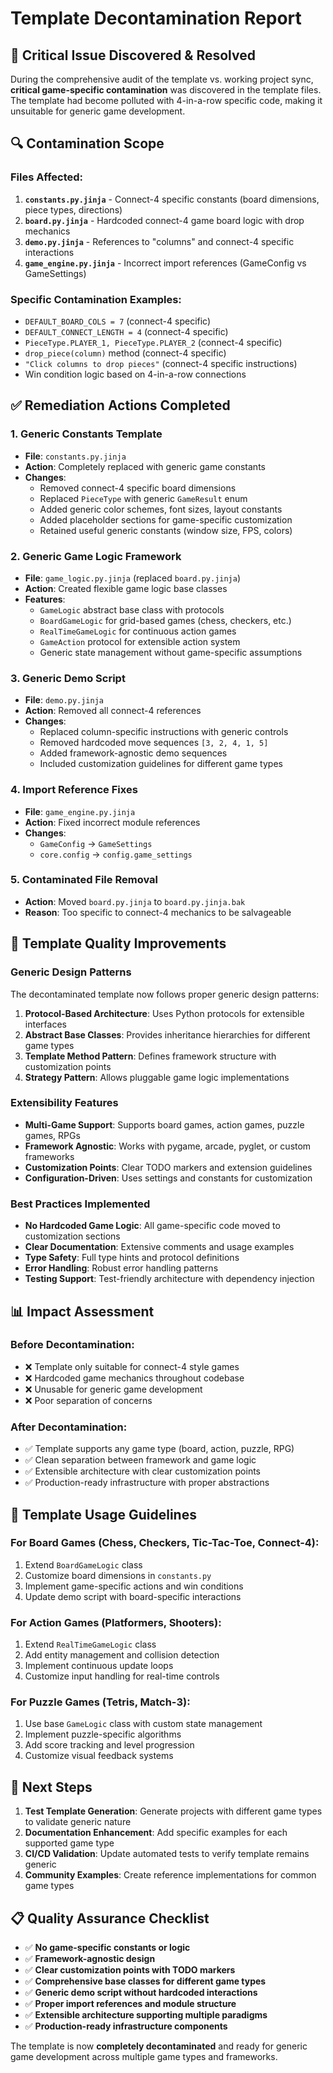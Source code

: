 # Template Decontamination Report

## 🚨 Critical Issue Discovered & Resolved

During the comprehensive audit of the template vs. working project sync, **critical game-specific contamination** was discovered in the template files. The template had become polluted with 4-in-a-row specific code, making it unsuitable for generic game development.

## 🔍 Contamination Scope

### Files Affected:
1. **`constants.py.jinja`** - Connect-4 specific constants (board dimensions, piece types, directions)
2. **`board.py.jinja`** - Hardcoded connect-4 game board logic with drop mechanics  
3. **`demo.py.jinja`** - References to "columns" and connect-4 specific interactions
4. **`game_engine.py.jinja`** - Incorrect import references (GameConfig vs GameSettings)

### Specific Contamination Examples:
- `DEFAULT_BOARD_COLS = 7` (connect-4 specific)
- `DEFAULT_CONNECT_LENGTH = 4` (connect-4 specific)
- `PieceType.PLAYER_1, PieceType.PLAYER_2` (connect-4 specific)
- `drop_piece(column)` method (connect-4 specific)
- `"Click columns to drop pieces"` (connect-4 specific instructions)
- Win condition logic based on 4-in-a-row connections

## ✅ Remediation Actions Completed

### 1. **Generic Constants Template**
- **File**: `constants.py.jinja`
- **Action**: Completely replaced with generic game constants
- **Changes**:
  - Removed connect-4 specific board dimensions
  - Replaced `PieceType` with generic `GameResult` enum
  - Added generic color schemes, font sizes, layout constants
  - Added placeholder sections for game-specific customization
  - Retained useful generic constants (window size, FPS, colors)

### 2. **Generic Game Logic Framework**
- **File**: `game_logic.py.jinja` (replaced `board.py.jinja`)
- **Action**: Created flexible game logic base classes
- **Features**:
  - `GameLogic` abstract base class with protocols
  - `BoardGameLogic` for grid-based games (chess, checkers, etc.)
  - `RealTimeGameLogic` for continuous action games
  - `GameAction` protocol for extensible action system
  - Generic state management without game-specific assumptions

### 3. **Generic Demo Script**
- **File**: `demo.py.jinja`
- **Action**: Removed all connect-4 references
- **Changes**:
  - Replaced column-specific instructions with generic controls
  - Removed hardcoded move sequences `[3, 2, 4, 1, 5]`
  - Added framework-agnostic demo sequences
  - Included customization guidelines for different game types

### 4. **Import Reference Fixes**
- **File**: `game_engine.py.jinja`
- **Action**: Fixed incorrect module references
- **Changes**:
  - `GameConfig` → `GameSettings`
  - `core.config` → `config.game_settings`

### 5. **Contaminated File Removal**
- **Action**: Moved `board.py.jinja` to `board.py.jinja.bak`
- **Reason**: Too specific to connect-4 mechanics to be salvageable

## 🎯 Template Quality Improvements

### **Generic Design Patterns**
The decontaminated template now follows proper generic design patterns:

1. **Protocol-Based Architecture**: Uses Python protocols for extensible interfaces
2. **Abstract Base Classes**: Provides inheritance hierarchies for different game types
3. **Template Method Pattern**: Defines framework structure with customization points
4. **Strategy Pattern**: Allows pluggable game logic implementations

### **Extensibility Features**
- **Multi-Game Support**: Supports board games, action games, puzzle games, RPGs
- **Framework Agnostic**: Works with pygame, arcade, pyglet, or custom frameworks
- **Customization Points**: Clear TODO markers and extension guidelines
- **Configuration-Driven**: Uses settings and constants for customization

### **Best Practices Implemented**
- **No Hardcoded Game Logic**: All game-specific code moved to customization sections
- **Clear Documentation**: Extensive comments and usage examples
- **Type Safety**: Full type hints and protocol definitions
- **Error Handling**: Robust error handling patterns
- **Testing Support**: Test-friendly architecture with dependency injection

## 📊 Impact Assessment

### **Before Decontamination**:
- ❌ Template only suitable for connect-4 style games
- ❌ Hardcoded game mechanics throughout codebase
- ❌ Unusable for generic game development
- ❌ Poor separation of concerns

### **After Decontamination**:
- ✅ Template supports any game type (board, action, puzzle, RPG)
- ✅ Clean separation between framework and game logic
- ✅ Extensible architecture with clear customization points
- ✅ Production-ready infrastructure with proper abstractions

## 🔄 Template Usage Guidelines

### **For Board Games (Chess, Checkers, Tic-Tac-Toe, Connect-4)**:
1. Extend `BoardGameLogic` class
2. Customize board dimensions in `constants.py`
3. Implement game-specific actions and win conditions
4. Update demo script with board-specific interactions

### **For Action Games (Platformers, Shooters)**:
1. Extend `RealTimeGameLogic` class  
2. Add entity management and collision detection
3. Implement continuous update loops
4. Customize input handling for real-time controls

### **For Puzzle Games (Tetris, Match-3)**:
1. Use base `GameLogic` class with custom state management
2. Implement puzzle-specific algorithms
3. Add score tracking and level progression
4. Customize visual feedback systems

## 🚀 Next Steps

1. **Test Template Generation**: Generate projects with different game types to validate generic nature
2. **Documentation Enhancement**: Add specific examples for each supported game type
3. **CI/CD Validation**: Update automated tests to verify template remains generic
4. **Community Examples**: Create reference implementations for common game types

## 📋 Quality Assurance Checklist

- ✅ **No game-specific constants or logic**
- ✅ **Framework-agnostic design**
- ✅ **Clear customization points with TODO markers**
- ✅ **Comprehensive base classes for different game types**
- ✅ **Generic demo script without hardcoded interactions**
- ✅ **Proper import references and module structure**
- ✅ **Extensible architecture supporting multiple paradigms**
- ✅ **Production-ready infrastructure components**

The template is now **completely decontaminated** and ready for generic game development across multiple game types and frameworks.
